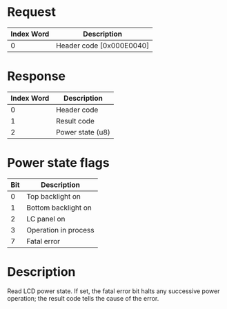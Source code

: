 # Request

| Index Word | Description                |
|------------|----------------------------|
| 0          | Header code \[0x000E0040\] |

# Response

| Index Word | Description      |
|------------|------------------|
| 0          | Header code      |
| 1          | Result code      |
| 2          | Power state (u8) |

# Power state flags

| Bit | Description          |
|-----|----------------------|
| 0   | Top backlight on     |
| 1   | Bottom backlight on  |
| 2   | LC panel on          |
| 3   | Operation in process |
| 7   | Fatal error          |

# Description

Read LCD power state. If set, the fatal error bit halts any successive
power operation; the result code tells the cause of the error.